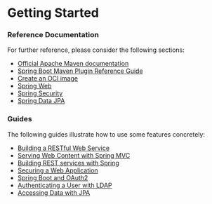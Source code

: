 # Getting Started

### Reference Documentation

For further reference, please consider the following sections:

- [Official Apache Maven documentation](https://maven.apache.org/guides/index.html)
- [Spring Boot Maven Plugin Reference Guide](https://docs.spring.io/spring-boot/docs/2.5.6/maven-plugin/reference/html/)
- [Create an OCI image](https://docs.spring.io/spring-boot/docs/2.5.6/maven-plugin/reference/html/#build-image)
- [Spring Web](https://docs.spring.io/spring-boot/docs/2.5.6/reference/htmlsingle/#boot-features-developing-web-applications)
- [Spring Security](https://docs.spring.io/spring-boot/docs/2.5.6/reference/htmlsingle/#boot-features-security)
- [Spring Data JPA](https://docs.spring.io/spring-boot/docs/2.5.6/reference/htmlsingle/#boot-features-jpa-and-spring-data)

### Guides

The following guides illustrate how to use some features concretely:

- [Building a RESTful Web Service](https://spring.io/guides/gs/rest-service/)
- [Serving Web Content with Spring MVC](https://spring.io/guides/gs/serving-web-content/)
- [Building REST services with Spring](https://spring.io/guides/tutorials/bookmarks/)
- [Securing a Web Application](https://spring.io/guides/gs/securing-web/)
- [Spring Boot and OAuth2](https://spring.io/guides/tutorials/spring-boot-oauth2/)
- [Authenticating a User with LDAP](https://spring.io/guides/gs/authenticating-ldap/)
- [Accessing Data with JPA](https://spring.io/guides/gs/accessing-data-jpa/)
